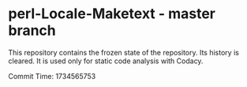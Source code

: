 # perl-Locale-Maketext - master branch

This repository contains the frozen state of the repository.
Its history is cleared. It is used only for static code
analysis with Codacy.

Commit Time: 1734565753